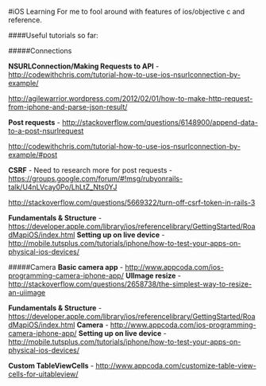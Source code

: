 #iOS Learning
For me to fool around with features of ios/objective c and reference.

####Useful tutorials so far:

#####Connections

**NSURLConnection/Making Requests to API** - http://codewithchris.com/tutorial-how-to-use-ios-nsurlconnection-by-example/

http://agilewarrior.wordpress.com/2012/02/01/how-to-make-http-request-from-iphone-and-parse-json-result/

**Post requests** - http://stackoverflow.com/questions/6148900/append-data-to-a-post-nsurlrequest

http://codewithchris.com/tutorial-how-to-use-ios-nsurlconnection-by-example/#post

**CSRF** - Need to research more for post requests - https://groups.google.com/forum/#!msg/rubyonrails-talk/U4nLVcay0Po/LhLtZ_Nts0YJ

http://stackoverflow.com/questions/5669322/turn-off-csrf-token-in-rails-3


**Fundamentals & Structure** - https://developer.apple.com/library/ios/referencelibrary/GettingStarted/RoadMapiOS/index.html
**Setting up on live device** - http://mobile.tutsplus.com/tutorials/iphone/how-to-test-your-apps-on-physical-ios-devices/

#####Camera
**Basic camera app** - http://www.appcoda.com/ios-programming-camera-iphone-app/
**UIImage resize** - http://stackoverflow.com/questions/2658738/the-simplest-way-to-resize-an-uiimage

**Fundamentals & Structure** - https://developer.apple.com/library/ios/referencelibrary/GettingStarted/RoadMapiOS/index.html
**Camera** - http://www.appcoda.com/ios-programming-camera-iphone-app/
**Setting up on live device** - http://mobile.tutsplus.com/tutorials/iphone/how-to-test-your-apps-on-physical-ios-devices/

**Custom TableViewCells** - http://www.appcoda.com/customize-table-view-cells-for-uitableview/
